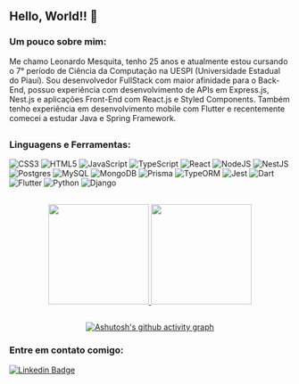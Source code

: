 ## Hello, World!! 👋

### Um pouco sobre mim:

Me chamo Leonardo Mesquita, tenho 25 anos e atualmente estou cursando o 7° período de Ciência da Computação na UESPI (Universidade Estadual do Piauí). Sou desenvolvedor FullStack com maior afinidade para o Back-End, possuo experiência com desenvolvimento de APIs em Express.js, Nest.js e aplicações Front-End com React.js e Styled Components. Também tenho experiência em desenvolvimento mobile com Flutter e recentemente comecei a estudar Java e Spring Framework.

##
### Linguagens e Ferramentas:

![CSS3](https://img.shields.io/badge/css3-%231572B6.svg?style=for-the-badge&logo=css3&logoColor=white)
![HTML5](https://img.shields.io/badge/html5-%23E34F26.svg?style=for-the-badge&logo=html5&logoColor=white)
![JavaScript](https://img.shields.io/badge/javascript-%23323330.svg?style=for-the-badge&logo=javascript&logoColor=%23F7DF1E)
![TypeScript](https://img.shields.io/badge/typescript-%23007ACC.svg?style=for-the-badge&logo=typescript&logoColor=white)
![React](https://img.shields.io/badge/react-%2320232a.svg?style=for-the-badge&logo=react&logoColor=%2361DAFB)
![NodeJS](https://img.shields.io/badge/node.js-6DA55F?style=for-the-badge&logo=node.js&logoColor=white)
![NestJS](https://img.shields.io/badge/nest.js-%23323330.svg?style=for-the-badge&logo=nestjs&logoColor=white)
![Postgres](https://img.shields.io/badge/postgres-%23316192.svg?style=for-the-badge&logo=postgresql&logoColor=white)
![MySQL](https://img.shields.io/badge/mysql-orange.svg?style=for-the-badge&logo=mysql&logoColor=white)
![MongoDB](https://img.shields.io/badge/MongoDB-%234ea94b.svg?style=for-the-badge&logo=mongodb&logoColor=white)
![Prisma](https://img.shields.io/badge/Prisma-3982CE?style=for-the-badge&logo=Prisma&logoColor=white)
![TypeORM](https://img.shields.io/badge/TypeORM-%23E34F26.svg?style=for-the-badge&logo=TypeORM&logoColor=white)
![Jest](https://img.shields.io/badge/-jest-%23C21325?style=for-the-badge&logo=jest&logoColor=white)
![Dart](https://img.shields.io/badge/dart-%23323330?style=for-the-badge&logo=dart&logoColor=white)
![Flutter](https://img.shields.io/badge/flutter-%23007ACC?style=for-the-badge&logo=flutter&logoColor=white)
![Python](https://img.shields.io/badge/python-yellow?style=for-the-badge&logo=python&logoColor=white)
![Django](https://img.shields.io/badge/django-green?style=for-the-badge&logo=django&logoColor=white)




##


<div align="center">
  <a href="https://github.com/leonmesquita">
  <img height="180em" src="https://github-readme-stats.vercel.app/api?username=leonmesquita&show_icons=true&theme=radical&include_all_commits=true&count_private=true"/>
  <img height="180em" src="https://github-readme-stats.vercel.app/api/top-langs/?username=leonmesquita&layout=compact&langs_count=7&theme=radical"/>
</div>
  
##


  
  <div id="badges"  align="center">

[![Ashutosh's github activity graph](https://github-readme-activity-graph.cyclic.app/graph?username=leonmesquita&theme=react-dark&custom_title=My%20Contribution%20Graph&hide_border=true)](https://github.com/leonmesquita/github-readme-activity-graph)

</div>



### Entre em contato comigo:

[![Linkedin Badge](https://img.shields.io/badge/-LinkedIn-blue?style=flat-square&logo=Linkedin&logoColor=white&link=https://www.linkedin.com/in/leandro-sim%C3%B5es-msc-98993428/)](https://www.linkedin.com/in/leonardo-mesquita-844ba01b7/)



